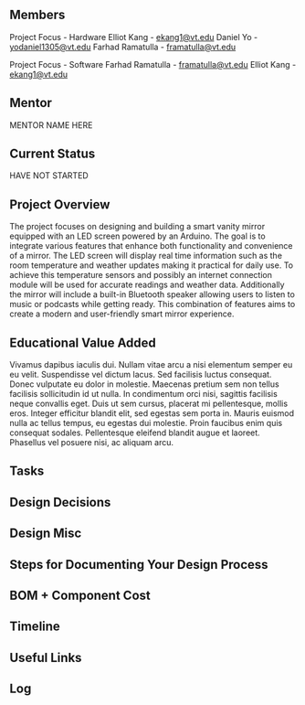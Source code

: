 ## Members
Project Focus - Hardware
Elliot Kang - ekang1@vt.edu
Daniel Yo - yodaniel1305@vt.edu
Farhad Ramatulla - framatulla@vt.edu

Project Focus - Software
Farhad Ramatulla - framatulla@vt.edu
Elliot Kang - ekang1@vt.edu

## Mentor
MENTOR NAME HERE

## Current Status
HAVE NOT STARTED

## Project Overview

The project focuses on designing and building a smart vanity mirror equipped with an LED screen powered by an Arduino. The goal is to integrate various features that enhance both functionality and convenience of a mirror. The LED screen will display real time information such as the room temperature and weather updates making it practical for daily use. To achieve this temperature sensors and possibly an internet connection module will be used for accurate readings and weather data. Additionally the mirror will include a built-in Bluetooth speaker allowing users to listen to music or podcasts while getting ready. This combination of features aims to create a modern and user-friendly smart mirror experience.

 

## Educational Value Added

Vivamus dapibus iaculis dui. Nullam vitae arcu a nisi elementum semper eu eu velit. Suspendisse vel dictum lacus. Sed facilisis luctus consequat. Donec vulputate eu dolor in molestie. Maecenas pretium sem non tellus facilisis sollicitudin id ut nulla. In condimentum orci nisi, sagittis facilisis neque convallis eget. Duis ut sem cursus, placerat mi pellentesque, mollis eros. Integer efficitur blandit elit, sed egestas sem porta in. Mauris euismod nulla ac tellus tempus, eu egestas dui molestie. Proin faucibus enim quis consequat sodales. Pellentesque eleifend blandit augue et laoreet. Phasellus vel posuere nisi, ac aliquam arcu.

## Tasks

<!-- Your Text Here. You may work with your mentor on this later when they are assigned -->

## Design Decisions

<!-- Your Text Here. You may work with your mentor on this later when they are assigned -->

## Design Misc

<!-- Your Text Here. You may work with your mentor on this later when they are assigned -->

## Steps for Documenting Your Design Process

<!-- Your Text Here. You may work with your mentor on this later when they are assigned -->

## BOM + Component Cost

<!-- Your Text Here. You may work with your mentor on this later when they are assigned -->

## Timeline

<!-- Your Text Here. You may work with your mentor on this later when they are assigned -->

## Useful Links

<!-- Your Text Here. You may work with your mentor on this later when they are assigned -->

## Log

<!-- Your Text Here. You may work with your mentor on this later when they are assigned -->
